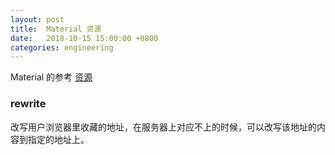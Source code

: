 ```yaml
---
layout: post
title:  Material 资源
date:   2018-10-15 15:00:00 +0800
categories: engineering
---
```

Material 的参考
[资源](https://cnodejs.org/topic/55dbe1a6ed301b3513d381cc)
### rewrite
改写用户浏览器里收藏的地址，在服务器上对应不上的时候，可以改写该地址的内容到指定的地址上。


###
